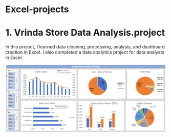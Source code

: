 # Excel-projects

# 1. Vrinda Store Data Analysis.project

In this project, I learned data cleaning, processing, analysis, and dashboard creation in Excel. I also completed a data analytics project for data analysts in Excel.

 ![image alt](https://github.com/22TAUSIF/Excel-projects/blob/b397dc35cd9b49343480c79ab01e8e76fdb3846c/Screenshot%20%20Vrinda%20Store%20Data%20Analysis..png)
